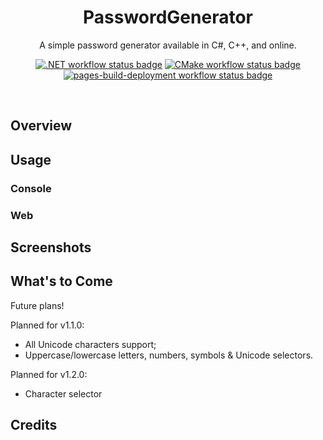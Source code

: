 <h1 align="center">PasswordGenerator</h1>
<p align="center">A simple password generator available in C#, C++, and online.</p>
<p align="center">
  <a href="https://github.com/Nathan2076/PasswordGenerator/actions/workflows/dotnet.yml">
    <img alt=".NET workflow status badge" src="https://github.com/Nathan2076/PasswordGenerator/actions/workflows/dotnet.yml/badge.svg" /></a>
  <a href="https://github.com/Nathan2076/PasswordGenerator/actions/workflows/cmake.yml">
    <img alt="CMake workflow status badge" src="https://github.com/Nathan2076/PasswordGenerator/actions/workflows/cmake.yml/badge.svg" /></a>
  <a href="https://github.com/Nathan2076/PasswordGenerator/actions/workflows/pages/pages-build-deployment">
    <img alt="pages-build-deployment workflow status badge" src="https://github.com/Nathan2076/PasswordGenerator/actions/workflows/pages/pages-build-deployment/badge.svg" /></a>
</p>
<br />

## Overview


## Usage

### Console

### Web


## 


## Screenshots


## What's to Come

Future plans!

Planned for v1.1.0:
* All Unicode characters support;
* Uppercase/lowercase letters, numbers, symbols & Unicode selectors.

Planned for v1.2.0:
* Character selector


## Credits
